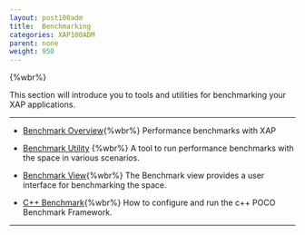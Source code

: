 ```yaml
---
layout: post100adm
title:  Benchmarking
categories: XAP100ADM
parent: none
weight: 950
---
```


{%wbr%}

This section will introduce you to tools and utilities for benchmarking your XAP applications.

<hr/>

- [Benchmark Overview](./benchmarking-intro.html){%wbr%}
Performance benchmarks with XAP

- [Benchmark Utility](./benchmark-utility-cli.html) {%wbr%}
A tool to run performance benchmarks with the space in various scenarios.

- [Benchmark View](./benchmark-browser.html){%wbr%}
The Benchmark view provides a user interface for benchmarking the space.

- [C++ Benchmark](./benchmark-c++.html){%wbr%}
How to configure and run the c++ POCO Benchmark Framework.

<hr/>